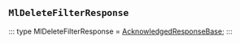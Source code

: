 ## `MlDeleteFilterResponse`
:::
type MlDeleteFilterResponse = [AcknowledgedResponseBase](./AcknowledgedResponseBase.md);
:::
